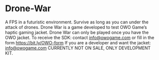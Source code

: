# Drone-War
A FPS in a futuristic environment. Survive as long as you can under the attack of drones. 
Drone War is a game developed to test OWO Game’s haptic gaming jacket. Drone War can only be played once you have the OWO jacket. 
To receive the SDK: contact info@owogame.com or fill in the form https://bit.ly/OWO-form 
If you are a developer and want the jacket: info@owogame.com
CURRENTLY NOT ON SALE, ONLY DEVELOPMENT KIT.
